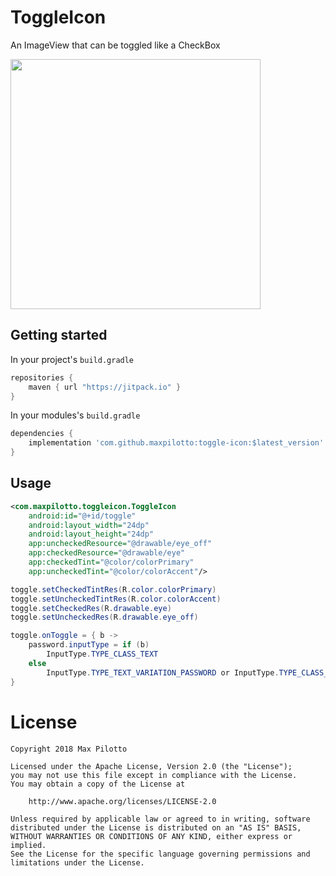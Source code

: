 # ToggleIcon
An ImageView that can be toggled like a CheckBox

<img src="https://raw.github.com/maxpilotto/toggle-icon/master/.github/g1.gif" width="400">

## Getting started
In your project's `build.gradle`
```gradle
repositories {
	maven { url "https://jitpack.io" }
}
```

In your modules's `build.gradle`
```gradle 
dependencies {
    implementation 'com.github.maxpilotto:toggle-icon:$latest_version'
}
```

## Usage

```xml
<com.maxpilotto.toggleicon.ToggleIcon
    android:id="@+id/toggle"
    android:layout_width="24dp"
    android:layout_height="24dp"
    app:uncheckedResource="@drawable/eye_off"
    app:checkedResource="@drawable/eye"
    app:checkedTint="@color/colorPrimary"
    app:uncheckedTint="@color/colorAccent"/>
```
```java
toggle.setCheckedTintRes(R.color.colorPrimary)
toggle.setUncheckedTintRes(R.color.colorAccent)
toggle.setCheckedRes(R.drawable.eye)
toggle.setUncheckedRes(R.drawable.eye_off)

toggle.onToggle = { b ->
    password.inputType = if (b)
        InputType.TYPE_CLASS_TEXT
    else
        InputType.TYPE_TEXT_VARIATION_PASSWORD or InputType.TYPE_CLASS_TEXT
}
```

# License
```
Copyright 2018 Max Pilotto

Licensed under the Apache License, Version 2.0 (the "License");
you may not use this file except in compliance with the License.
You may obtain a copy of the License at

    http://www.apache.org/licenses/LICENSE-2.0

Unless required by applicable law or agreed to in writing, software
distributed under the License is distributed on an "AS IS" BASIS,
WITHOUT WARRANTIES OR CONDITIONS OF ANY KIND, either express or implied.
See the License for the specific language governing permissions and
limitations under the License.
```

